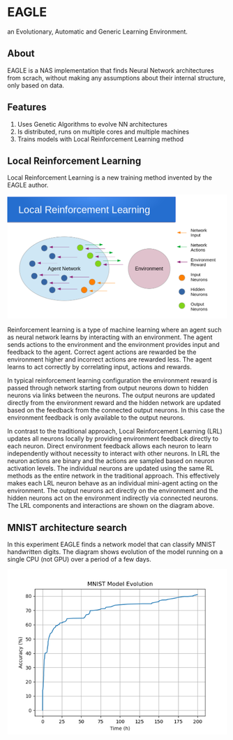 # EAGLE
an Evolutionary, Automatic and Generic Learning Environment.

## About
EAGLE is a NAS implementation that finds Neural Network architectures from scrach, without making any assumptions about their internal structure, only based on data.

## Features
1. Uses Genetic Algorithms to evolve NN architectures
2. Is distributed, runs on multiple cores and multiple machines
3. Trains models with Local Reinforcement Learning method

## Local Reinforcement Learning

Local Reinforcement Learning is a new training method invented by the EAGLE author.

![Local Reinforcement Learning](images/local-rl.png)

Reinforcement learning is a type of machine learning where an agent such as neural network learns by interacting with an environment. The agent sends actions to the environment and the environment provides input and feedback to the agent. Correct agent actions are rewarded be the environment higher and incorrect actions are rewarded less. The agent learns to act correctly by correlating input, actions and rewards.

In typical reinforcement learning configuration the environment reward is passed through network starting from output neurons down to hidden neurons via links between the neurons. The output neurons are updated directly from the environment reward and the hidden network are updated based on the feedback from the connected output neurons. In this case the environment feedback is only available to the output neurons.

In contrast to the traditional approach, Local Reinforcement Learning (LRL) updates all neurons locally by providing environment feedback directly to each neuron. Direct environment feedback allows each neuron to  learn independently without necessity to interact with other neurons. In LRL the neuron actions are binary and the actions are sampled based on neuron activation levels. The individual neurons are updated using the same RL methods as the entire network in the traditional approach. This effectively makes each LRL neuron behave as an individual mini-agent acting on the environment. The output neurons act directly on the environment and the hidden neurons act on the environment indirectly via connected neurons. The LRL components and interactions are shown on the diagram above.


## MNIST architecture search
In this experiment EAGLE finds a network model that can classify MNIST handwritten digits. The diagram shows evolution of the model running on a single CPU (not GPU) over a period of a few days.

![MNIST Training Progress](images/mnist.png)
